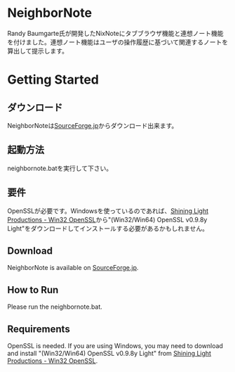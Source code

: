 NeighborNote
============

Randy Baumgarte氏が開発したNixNoteにタブブラウザ機能と連想ノート機能を付けました。連想ノート機能はユーザの操作履歴に基づいて関連するノートを算出して提示します。

Getting Started
============

ダウンロード
------------
NeighborNoteは[SourceForge.jp](http://sourceforge.jp/users/yuki792/pf/NeighborNote/files/)からダウンロード出来ます。

起動方法
------------
neighbornote.batを実行して下さい。


要件
------------
OpenSSLが必要です。Windowsを使っているのであれば、[Shining Light Productions - Win32 OpenSSL](http://slproweb.com/products/Win32OpenSSL.html)から"(Win32/Win64) OpenSSL v0.9.8y Light"をダウンロードしてインストールする必要があるかもしれません。

Download
------------
NeighborNote is available on [SourceForge.jp](http://sourceforge.jp/users/yuki792/pf/NeighborNote/files/).

How to Run
------------
Please run the neighbornote.bat.

Requirements
------------
OpenSSL is needed. If you are using Windows, you may need to download and install "(Win32/Win64) OpenSSL v0.9.8y Light" from [Shining Light Productions - Win32 OpenSSL](http://slproweb.com/products/Win32OpenSSL.html).

